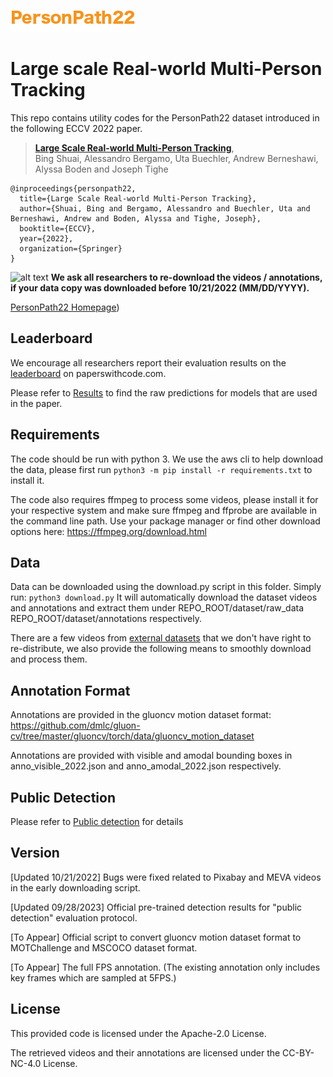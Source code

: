 ![alt text](readme/personpath22.png)

# Large scale Real-world Multi-Person Tracking

This repo contains utility codes for the PersonPath22 dataset introduced in the
following ECCV 2022 paper.

> [**Large Scale Real-world Multi-Person Tracking**](https://www.amazon.science/publications/large-scale-real-world-multi-person-tracking),            
> Bing Shuai, Alessandro Bergamo, Uta Buechler, Andrew Berneshawi, Alyssa Boden and Joseph Tighe        


    @inproceedings{personpath22,
      title={Large Scale Real-world Multi-Person Tracking},
      author={Shuai, Bing and Bergamo, Alessandro and Buechler, Uta and Berneshawi, Andrew and Boden, Alyssa and Tighe, Joseph},
      booktitle={ECCV},
      year={2022},
      organization={Springer}
    }


![alt text](readme/personpath22_small.gif)
**We ask all researchers to re-download the videos / annotations, if your data copy was downloaded before 10/21/2022 (MM/DD/YYYY).**

[PersonPath22 Homepage](https://amazon-science.github.io/tracking-dataset/personpath22.html))


## Leaderboard
We encourage all researchers report their evaluation results on the [leaderboard](https://paperswithcode.com/sota/multi-object-tracking-on-personpath22) 
on paperswithcode.com.

Please refer to [Results](readme/results.md) to find the raw predictions for models that are used in the paper.

## Requirements
The code should be run with python 3. We use the aws cli to help download the data, please first run
`python3 -m pip install -r requirements.txt` to install it.

The code also requires ffmpeg to process some videos, please install it for your respective system 
and make sure ffmpeg and ffprobe are available in the command line path. Use your package manager 
or find other download options here: https://ffmpeg.org/download.html

## Data 
Data can be downloaded using the download.py script in this folder. Simply run:
`python3 download.py`
It will automatically download the dataset videos and annotations and extract them under
REPO_ROOT/dataset/raw_data REPO_ROOT/dataset/annotations respectively.

There are a few videos from [external datasets](readme/external_dataset.md) that we don't have right to re-distribute, 
we also provide the following means to smoothly download and process them.  

## Annotation Format
Annotations are provided in the gluoncv motion dataset format:
https://github.com/dmlc/gluon-cv/tree/master/gluoncv/torch/data/gluoncv_motion_dataset

Annotations are provided with visible and amodal bounding boxes in anno_visible_2022.json and anno_amodal_2022.json
respectively.

## Public Detection
Please refer to [Public detection](readme/public_detection.md) for details

## Version
[Updated 10/21/2022] Bugs were fixed related to Pixabay and MEVA videos in the early downloading script. 

[Updated 09/28/2023] Official pre-trained detection results for "public detection" evaluation protocol.

[To Appear] Official script to convert gluoncv motion dataset format to MOTChallenge and MSCOCO dataset format.

[To Appear] The full FPS annotation. (The existing annotation only includes key frames which are sampled at 5FPS.)  


## License
This provided code is licensed under the Apache-2.0 License. 

The retrieved videos and their annotations are licensed under the CC-BY-NC-4.0 License.


